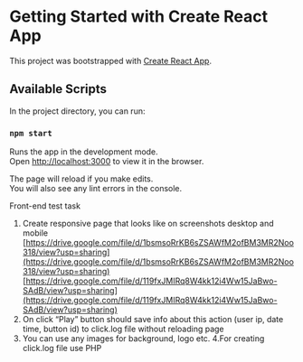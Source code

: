 # Getting Started with Create React App

This project was bootstrapped with [Create React App](https://github.com/facebook/create-react-app).

## Available Scripts

In the project directory, you can run:

### `npm start`

Runs the app in the development mode.\
Open [http://localhost:3000](http://localhost:3000) to view it in the browser.

The page will reload if you make edits.\
You will also see any lint errors in the console.

Front-end test task

1. Create responsive page that looks like on screenshots desktop and mobile
[https://drive.google.com/file/d/1bsmsoRrKB6sZSAWfM2ofBM3MR2Noo318/view?usp=sharing](https://drive.google.com/file/d/1bsmsoRrKB6sZSAWfM2ofBM3MR2Noo318/view?usp=sharing)
[https://drive.google.com/file/d/119fxJMIRq8W4kk12i4Ww15JaBwo-SAdB/view?usp=sharing](https://drive.google.com/file/d/119fxJMIRq8W4kk12i4Ww15JaBwo-SAdB/view?usp=sharing)
2. On click “Play” button should save info about this action (user ip, date time, button id) to click.log file without reloading page
3. You can use any images for background, logo etc.
4.For creating click.log file use PHP
